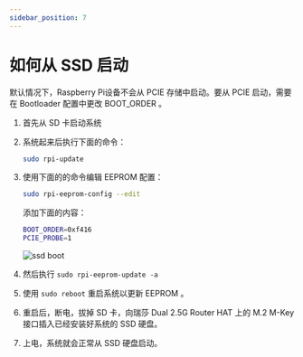 ```yaml
---
sidebar_position: 7
---
```


# 如何从 SSD 启动

默认情况下，Raspberry Pi设备不会从 PCIE 存储中启动。要从 PCIE 启动，需要在 Bootloader 配置中更改 BOOT_ORDER 。

1. 首先从 SD 卡启动系统

2. 系统起来后执行下面的命令：

   ```bash
   sudo rpi-update
   ```

3. 使用下面的的命令编辑 EEPROM 配置：

   ```bash
   sudo rpi-eeprom-config --edit
   ```

   添加下面的内容：

   ```bash
   BOOT_ORDER=0xf416
   PCIE_PROBE=1
   ```

   ![ssd boot](/img/accessories/dual-2.5-route-hat/rpi-ssd-boot.webp)

4. 然后执行 `sudo rpi-eeprom-update -a`

5. 使用 `sudo reboot` 重启系统以更新 EEPROM 。

6. 重启后，断电，拔掉 SD 卡，向瑞莎 Dual 2.5G Router HAT 上的 M.2 M-Key 接口插入已经安装好系统的 SSD 硬盘。

7. 上电，系统就会正常从 SSD 硬盘启动。
